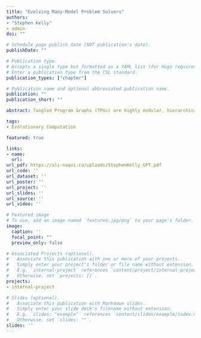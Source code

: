 ```yaml
---
title: "Evolving Many-Model Problem Solvers"
authors:
- "Stephen Kelly"
- admin
doi: ""

# Schedule page publish date (NOT publication's date).
publishDate: ""

# Publication type.
# Accepts a single type but formatted as a YAML list (for Hugo requirements).
# Enter a publication type from the CSL standard.
publication_types: ["chapter"]

# Publication name and optional abbreviated publication name.
publication: ""
publication_short: ""

abstract: Tangled Program Graphs (TPGs) are highly modular, hierarchical representations for genetic programming that are well-suited to multitask learning in visual reinforcement learning and temporal sequence prediction domains. In this work, we describe how TPGs can evolve versatile problem solvers that are capable of solving multiple problems from different domains simultaneously. A single evolved solver can predict actions in discrete and continuous control tasks, as well as perform generative time-series prediction. All tasks are partially observable and explicitly require the solvers to dynamically update an internal mental model of the environment at runtime. We test an expanded set of memory types and operations, and show how they benefit TPGs without significant additional computational cost.

tags:
- Evolutionary Computation

featured: true

links:
- name: 
  url: 
url_pdf: https://ali-naqvi.ca/uploads/StephenKelly_GPT.pdf
url_code: ''
url_dataset: ''
url_poster: ''
url_project: ''
url_slides: ''
url_source: ''
url_video: ''

# Featured image
# To use, add an image named `featured.jpg/png` to your page's folder. 
image:
  caption: ''
  focal_point: ""
  preview_only: false

# Associated Projects (optional).
#   Associate this publication with one or more of your projects.
#   Simply enter your project's folder or file name without extension.
#   E.g. `internal-project` references `content/project/internal-project/index.md`.
#   Otherwise, set `projects: []`.
projects:
- internal-project

# Slides (optional).
#   Associate this publication with Markdown slides.
#   Simply enter your slide deck's filename without extension.
#   E.g. `slides: "example"` references `content/slides/example/index.md`.
#   Otherwise, set `slides: ""`.
slides: ''
---
```

